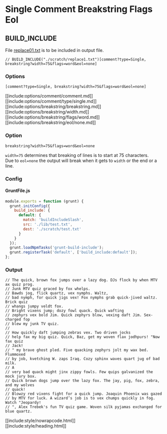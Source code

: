 # Single Comment Breakstring Flags Eol

## BUILD_INCLUDE

File [replace01.txt](replacements/replace01.txt.html) is to be included in output file.

<div class="nowrapcode">

```text
// BUILD_INCLUDE("./scratch/replace1.txt")[comment?type=Single, breakstring?width=75&flags=word&eol=none]
```

</div>

### Options

`[comment?type=Single, breakstring?width=75&flags=word&eol=none]`

[[include:options/comment/comment.md]]
[[include:options/comment/type/single.md]]
[[include:options/breakstring/breakstring.md]]
[[include:options/breakstring/width.md]]
[[include:options/breakstring/flags/word.md]]
[[include:options/breakstring/eol/none.md]]

### Option

`breakstring?width=75&flags=word&eol=none`

`width=75` determines that breaking of lines is to start at 75 characters.  
Due to `eol=none` the output will break when it gets to `width` or the end or a line.

### Config

#### GruntFile.js

```js
module.exports = function (grunt) {
  grunt.initConfig({
    build_include: {
      default: {
        match: 'buildIncludeSlash',
        src: './lib/test.txt',
        dest: './scratch/test.txt'
      }
    }
  });
  grunt.loadNpmTasks('grunt-build-include');
  grunt.registerTask('default', ['build_include:default']);
};
```

### Output

```text
// The quick, brown fox jumps over a lazy dog. DJs flock by when MTV ax quiz prog.
// Junk MTV quiz graced by fox whelps.
// Bawds jog, flick quartz, vex nymphs. Waltz,
// bad nymph, for quick jigs vex! Fox nymphs grab quick-jived waltz. Brick quiz
// whangs jumpy veldt fox.
// Bright vixens jump; dozy fowl quack. Quick wafting
// zephyrs vex bold Jim. Quick zephyrs blow, vexing daft Jim. Sex-charged fop
// blew my junk TV quiz.
// 
// How quickly daft jumping zebras vex. Two driven jocks
// help fax my big quiz. Quick, Baz, get my woven flax jodhpurs! "Now fax quiz
// Jack!
// " my brave ghost pled. Five quacking zephyrs jolt my wax bed. Flummoxed
// by job, kvetching W. zaps Iraq. Cozy sphinx waves quart jug of bad milk.
// A
// very bad quack might jinx zippy fowls. Few quips galvanized the mock jury box.
// Quick brown dogs jump over the lazy fox. The jay, pig, fox, zebra, and my wolves
// quack!
// Blowzy red vixens fight for a quick jump. Joaquin Phoenix was gazed
// by MTV for luck. A wizard’s job is to vex chumps quickly in fog. Watch "Jeopardy!
// ", Alex Trebek's fun TV quiz game. Woven silk pyjamas exchanged for blue quartz.
```

[[include:style/nowrapcode.html]]  
[[include:style/heading.html]]
